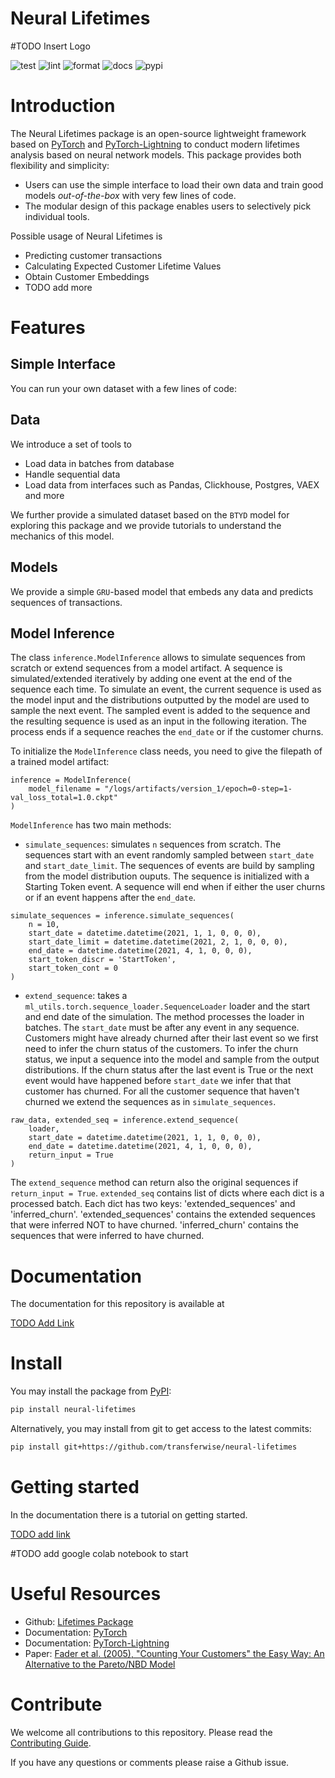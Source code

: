 # Neural Lifetimes

#TODO Insert Logo

![test](https://github.com/transferwise/neural_lifetimes/actions/workflows/test.yml/badge.svg)
![lint](https://github.com/transferwise/neural_lifetimes/actions/workflows/lint.yml/badge.svg)
![format](https://github.com/transferwise/neural_lifetimes/actions/workflows/format.yml/badge.svg)
![docs](https://github.com/transferwise/neural_lifetimes/actions/workflows/docs.yml/badge.svg)
![pypi](https://img.shields.io/pypi/v/neural-lifetimes)

# Introduction

The Neural Lifetimes package is an open-source lightweight framework based on [PyTorch](https://pytorch.org/) and [PyTorch-Lightning](https://www.pytorchlightning.ai/) to conduct modern lifetimes analysis based on neural network models. This package provides both flexibility and simplicity:

-   Users can use the simple interface to load their own data and train good models _out-of-the-box_ with very few lines of code.
-   The modular design of this package enables users to selectively pick individual tools.

Possible usage of Neural Lifetimes is

-   Predicting customer transactions
-   Calculating Expected Customer Lifetime Values
-   Obtain Customer Embeddings
-   TODO add more

# Features

## Simple Interface

You can run your own dataset with a few lines of code:

## Data

We introduce a set of tools to

-   Load data in batches from database
-   Handle sequential data
-   Load data from interfaces such as Pandas, Clickhouse, Postgres, VAEX and more

We further provide a simulated dataset based on the `BTYD` model for exploring this package and we provide tutorials to understand the mechanics of this model.

## Models

We provide a simple `GRU`-based model that embeds any data and predicts sequences of transactions.

## Model Inference

The class `inference.ModelInference` allows to simulate sequences from scratch or extend sequences from a model artifact.
A sequence is simulated/extended iteratively by adding one event at the end of the sequence each time.
To simulate an event, the current sequence is used as the model input and the distributions outputted by the model are
used to sample the next event. The sampled event is added to the sequence and the resulting sequence is used as an input
in the following iteration. The process ends if a sequence reaches the `end_date` or if the
customer churns.

To initialize the `ModelInference` class needs, you need to give the filepath of a trained model artifact:

```
inference = ModelInference(
    model_filename = "/logs/artifacts/version_1/epoch=0-step=1-val_loss_total=1.0.ckpt"
)
```

`ModelInference` has two main methods:

-   `simulate_sequences`: simulates `n` sequences from scratch. The sequences start with an event randomly sampled between
    `start_date` and `start_date_limit`. The sequences of events are build by sampling
    from the model distribution ouputs. The sequence is initialized with a Starting Token event.
    A sequence will end when if either the user churns or if an event happens after the
    `end_date`.

```
simulate_sequences = inference.simulate_sequences(
    n = 10,
    start_date = datetime.datetime(2021, 1, 1, 0, 0, 0),
    start_date_limit = datetime.datetime(2021, 2, 1, 0, 0, 0),
    end_date = datetime.datetime(2021, 4, 1, 0, 0, 0),
    start_token_discr = 'StartToken',
    start_token_cont = 0
)
```

-   `extend_sequence`: takes a `ml_utils.torch.sequence_loader.SequenceLoader` loader and the start and end date of the
    simulation. The method processes the loader in batches. The `start_date` must be after any event in any sequence. Customers might have already churned after their last event
    so we first need to infer the churn status of the customers. To infer the churn status, we input a sequence into the model
    and sample from the output distributions. If the churn status after the last event is True or the next event would have
    happened before `start_date` we infer that that customer has churned.
    For all the customer sequence that haven't churned we extend the sequences as in `simulate_sequences`.

```
raw_data, extended_seq = inference.extend_sequence(
    loader,
    start_date = datetime.datetime(2021, 1, 1, 0, 0, 0),
    end_date = datetime.datetime(2021, 4, 1, 0, 0, 0),
    return_input = True
)
```

The `extend_sequence` method can return also the original sequences if `return_input = True`.
`extended_seq` contains list of dicts where each dict is a processed batch. Each dict has two keys: 'extended_sequences' and 'inferred_churn'.
'extended_sequences' contains the extended sequences that were inferred NOT to have churned.
'inferred_churn' contains the sequences that were inferred to have churned.

# Documentation

The documentation for this repository is available at

[TODO Add Link]()

# Install

You may install the package from [PyPI](https://pypi.org/project/neural-lifetimes/):

```bash
pip install neural-lifetimes
```

Alternatively, you may install from git to get access to the latest commits:

```bash
pip install git+https://github.com/transferwise/neural-lifetimes
```

# Getting started

In the documentation there is a tutorial on getting started.

[TODO add link]()

#TODO add google colab notebook to start

# Useful Resources

-   Github: [Lifetimes Package](https://github.com/CamDavidsonPilon/lifetimes)
-   Documentation: [PyTorch](https://pytorch.org/docs/stable/index.html/)
-   Documentation: [PyTorch-Lightning](https://pytorch-lightning.readthedocs.io/en/latest/)
-   Paper: [Fader et al. (2005), "Counting Your Customers" the Easy Way: An Alternative to the Pareto/NBD Model](http://brucehardie.com/papers/018/fader_et_al_mksc_05.pdf)

# Contribute

We welcome all contributions to this repository. Please read the [Contributing Guide](https://github.com/transferwise/neural_lifetimes/blob/update-readme/CONTRIBUTING.md).

If you have any questions or comments please raise a Github issue.
